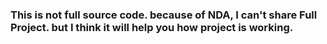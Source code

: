 ### This is not full source code. because of NDA, I can't share Full Project. but I think it will help you how project is working.
